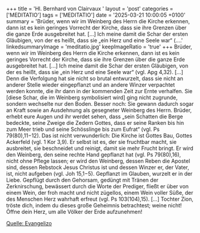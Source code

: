 +++
title = 'Hl. Bernhard von Clairvaux  '
layout = 'post'
categories = ['MEDITATIO']
tags = ['MEDITATIO']
date = '2025-03-21 10:00:05 +0100'
summary = 'Brüder, wenn wir im Weinberg des Herrn die Kirche erkennen, dann ist es kein geringes Vorrecht der Kirche, dass sie ihre Grenzen über die ganze Erde ausgebreitet hat. [...] Ich meine damit die Schar der ersten Gläubigen, von der es heißt, dass sie „ein Herz und eine Seele war“ (....'
linkedsummaryImage = 'meditatio.jpg'
keepImageRatio = 'true'
+++
Brüder, wenn wir im Weinberg des Herrn die Kirche erkennen, dann ist es kein geringes Vorrecht der Kirche, dass sie ihre Grenzen über die ganze Erde ausgebreitet hat. [...]
Ich meine damit die Schar der ersten Gläubigen, von der es heißt, dass sie „ein Herz und eine Seele war“ (vgl.<!--more--> Apg 4,32). [...] Denn die Verfolgung hat sie nicht so brutal entwurzelt, dass sie nicht an anderer Stelle wieder eingepflanzt und an andere Winzer verpachtet werden konnte, die ihr dann in der kommenden Zeit zur Ernte verhalfen. Sie [diese Schar, die im Weinberg symbolisiert wird] ging nicht zugrunde, sondern wechselte nur den Boden. Besser noch: Sie gewann dadurch sogar an Kraft sowie an Ausdehnung als gesegneter Weinberg des Herrn. Brüder, erhebt eure Augen und ihr werdet sehen, dass „sein Schatten die Berge bedeckte, seine Zweige die Zedern Gottes, dass er seine Ranken bis hin zum Meer trieb und seine Schösslinge bis zum Eufrat“ (vgl. Ps 79(80),11−12).
Das ist nicht verwunderlich: Die Kirche ist Gottes Bau, Gottes Ackerfeld (vgl. 1 Kor 3,9). Er selbst ist es, der sie fruchtbar macht, sie ausbreitet, sie beschneidet und reinigt, damit sie mehr Frucht bringt. Er wird den Weinberg, den seine rechte Hand gepflanzt hat (vgl. Ps 79(80),16), nicht ohne Pflege lassen; er wird den Weinberg, dessen Reben die Apostel sind, dessen Rebstock Jesus Christus ist und dessen Winzer er, der Vater, ist, nicht aufgeben (vgl. Joh 15,1−5). Gepflanzt im Glauben, wurzelt er in der Liebe. Gepflügt durch den Gehorsam, gedüngt mit Tränen der Zerknirschung, bewässert durch die Worte der Prediger, fließt er über von einem Wein, der froh macht und nicht zügellos, einem Wein voller Süße, der des Menschen Herz wahrhaft erfreut (vgl. Ps 103(104),15). [...] Tochter Zion, tröste dich, indem du dieses große Geheimnis betrachtest; weine nicht! Öffne dein Herz, um alle Völker der Erde aufzunehmen!


[Quelle: Evangelizo](https://evangeliumtagfuertag.org/DE/gospel)
